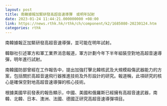 ```yaml
---
layout: post
title: 南韓據報加緊研發高超音速導彈　或明年試射
date: 2023-01-24 11:44:21.000000000 +08:00
link: https://news.rthk.hk/rthk/ch/component/k2/1685080-20230124.htm
categories: rthk
---
```


南韓據報正加緊研發高超音速導彈，並可能在明年試射。

韓聯社引述軍方和軍工業界消息報道，軍方計劃今年下半年組裝空對地高超音速導彈，明年進行試射。

南韓國防部曾經在工作報告中，提出加強打擊北韓核武及大規模殺傷武器能力的方案，包括關於高超音速飛行器推進技術及外形設計的研究。報道稱，此項研究的核心是確保空對地高超音速導彈的核心技術。

根據美國早前發表的報告顯示，中國、美國和俄羅斯已經擁有高超音速武器，南韓、北韓、日本、澳洲、法國、德國正研究高超音速導彈項目。
